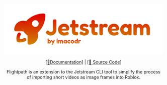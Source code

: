 [![Frame 594|690x215](https://raw.githubusercontent.com/imacodr/Jetstream/main/assets/banner.png)](https://imacodr.github.io/Jetstream)

<div align="center">

[[📘Documentation]](https://imacodr.github.io/Jetstream/Flightpath/intro) | [[📁 Source Code]](https://github.com/imacodr/Flightpath)

Flightpath is an extension to the Jetstream CLI tool to simplify the process of importing short videos as image frames into Roblox.
